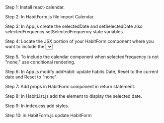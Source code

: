 Step 1: Install react-calendar.

Step 2: In HabitForm.js file import Calendar.

Step 3: In App.js create the selectedDate
and setSelectedDate also selectedFrequency 
setSelectedFrequency state variables.

Step 4: Locate the JSX portion of your
HabitForm component where you want to include
the <select> element for selecting frequency.

Step 5. To include the calendar component
when selectedFrequency is not "none," 
use conditional rendering. 

Step 6: In App.js modify addHabit: update
habits Date, Reset to the current date
and Reset to "none".

Step 7: Add props in HabitForm component
in return statement.

Step 8: In HabitList.js add the <span>
element to display the selected date.

Step 9: In index.css add styles.

Step 10: in HabitForm.js update HabitForm
